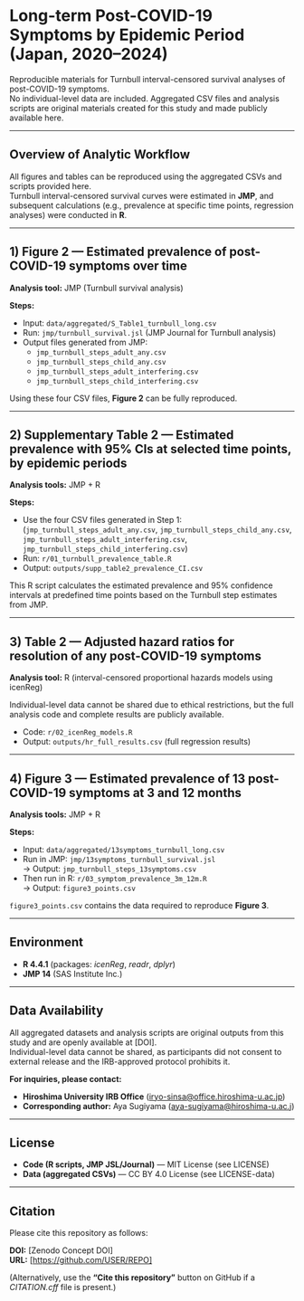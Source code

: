 # Long-term Post-COVID-19 Symptoms by Epidemic Period (Japan, 2020–2024)

Reproducible materials for Turnbull interval-censored survival analyses of post-COVID-19 symptoms.  
No individual-level data are included. Aggregated CSV files and analysis scripts are original materials created for this study and made publicly available here.

---

## Overview of Analytic Workflow

All figures and tables can be reproduced using the aggregated CSVs and scripts provided here.  
Turnbull interval-censored survival curves were estimated in **JMP**, and subsequent calculations (e.g., prevalence at specific time points, regression analyses) were conducted in **R**.

---

## 1) Figure 2 — Estimated prevalence of post-COVID-19 symptoms over time

**Analysis tool:** JMP (Turnbull survival analysis)

**Steps:**
- Input: `data/aggregated/S_Table1_turnbull_long.csv`  
- Run: `jmp/turnbull_survival.jsl` (JMP Journal for Turnbull analysis)  
- Output files generated from JMP:  
  - `jmp_turnbull_steps_adult_any.csv`  
  - `jmp_turnbull_steps_child_any.csv`  
  - `jmp_turnbull_steps_adult_interfering.csv`  
  - `jmp_turnbull_steps_child_interfering.csv`  

Using these four CSV files, **Figure 2** can be fully reproduced.  

---

## 2) Supplementary Table 2 — Estimated prevalence with 95% CIs at selected time points, by epidemic periods

**Analysis tools:** JMP + R

**Steps:**
- Use the four CSV files generated in Step 1:  
  (`jmp_turnbull_steps_adult_any.csv`, `jmp_turnbull_steps_child_any.csv`,  
  `jmp_turnbull_steps_adult_interfering.csv`, `jmp_turnbull_steps_child_interfering.csv`)
- Run: `r/01_turnbull_prevalence_table.R`  
- Output: `outputs/supp_table2_prevalence_CI.csv`  

This R script calculates the estimated prevalence and 95% confidence intervals at predefined time points based on the Turnbull step estimates from JMP.

---

## 3) Table 2 — Adjusted hazard ratios for resolution of any post-COVID-19 symptoms

**Analysis tool:** R (interval-censored proportional hazards models using icenReg)

Individual-level data cannot be shared due to ethical restrictions, but the full analysis code and complete results are publicly available.

- Code: `r/02_icenReg_models.R`  
- Output: `outputs/hr_full_results.csv` (full regression results)

---

## 4) Figure 3 — Estimated prevalence of 13 post-COVID-19 symptoms at 3 and 12 months

**Analysis tools:** JMP + R

**Steps:**
- Input: `data/aggregated/13symptoms_turnbull_long.csv`  
- Run in JMP: `jmp/13symptoms_turnbull_survival.jsl`  
  → Output: `jmp_turnbull_steps_13symptoms.csv`  
- Then run in R: `r/03_symptom_prevalence_3m_12m.R`  
  → Output: `figure3_points.csv`  

`figure3_points.csv` contains the data required to reproduce **Figure 3**.

---

## Environment

- **R 4.4.1** (packages: *icenReg*, *readr*, *dplyr*)  
- **JMP 14** (SAS Institute Inc.)

---

## Data Availability

All aggregated datasets and analysis scripts are original outputs from this study and are openly available at [DOI].  
Individual-level data cannot be shared, as participants did not consent to external release and the IRB-approved protocol prohibits it.  

**For inquiries, please contact:**  
- **Hiroshima University IRB Office** (iryo-sinsa@office.hiroshima-u.ac.jp)  
- **Corresponding author:** Aya Sugiyama (aya-sugiyama@hiroshima-u.ac.j)
---

## License

- **Code (R scripts, JMP JSL/Journal)** — MIT License (see LICENSE)  
- **Data (aggregated CSVs)** — CC BY 4.0 License (see LICENSE-data)

---

## Citation

Please cite this repository as follows:  

**DOI:** [Zenodo Concept DOI]  
**URL:** [https://github.com/USER/REPO]  

(Alternatively, use the **“Cite this repository”** button on GitHub if a *CITATION.cff* file is present.)
